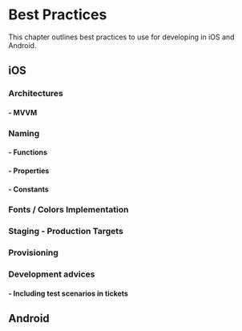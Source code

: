# Best Practices

This chapter outlines best practices to use for developing in iOS and Android.

## iOS

### Architectures
#### - MVVM

### Naming
#### - Functions
#### - Properties 
#### - Constants

### Fonts / Colors Implementation

### Staging - Production Targets 

### Provisioning

### Development advices
#### - Including test scenarios in tickets

## Android
